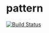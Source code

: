 # pattern
[![Build Status](https://travis-ci.org/laxmeshwarmadhu/pattern.svg?branch=master)](https://travis-ci.org/laxmeshwarmadhu/pattern)
